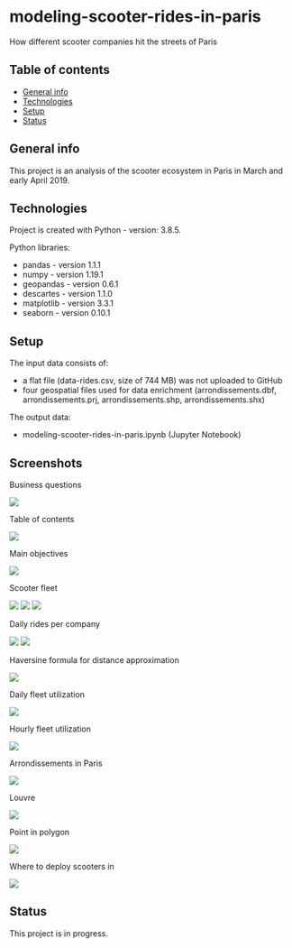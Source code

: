 # modeling-scooter-rides-in-paris
How different scooter companies hit the streets of Paris

 ## Table of contents
* [General info](#general-info)
* [Technologies](#technologies)
* [Setup](#setup)
* [Status](#status)

## General info
This project is an analysis of the scooter ecosystem in Paris in March and early April 2019. 
	
## Technologies
Project is created with Python - version: 3.8.5.

Python libraries:
* pandas - version 1.1.1
* numpy - version 1.19.1
* geopandas - version 0.6.1
* descartes - version 1.1.0
* matplotlib - version 3.3.1
* seaborn - version 0.10.1
  
## Setup
The input data consists of:
- a flat file (data-rides.csv, size of 744 MB) was not uploaded to GitHub
- four geospatial files used for data enrichment (arrondissements.dbf, arrondissements.prj, arrondissements.shp, arrondissements.shx)

The output data:
- modeling-scooter-rides-in-paris.ipynb (Jupyter Notebook)

## Screenshots

Business questions

![](./documentation/questions.png)

Table of contents

![](./documentation/table_of_contents.png)

Main objectives

![](./documentation/main_objectives.png)

Scooter fleet

![](./documentation/scooters_per_vendor_bar.png)
![](./documentation/scooters_per_vendor_line.png)
![](./documentation/scooter_fleet_agg.png)

Daily rides per company

![](./documentation/daily_rides_per_vendor.png)
![](./documentation/daily_rides_per_vendor2.png)

Haversine formula for distance approximation

![](./documentation/haversine_formula.png)

Daily fleet utilization

![](./documentation/daily_fleet_utilization_ratio.png)

Hourly fleet utilization

![](./documentation/hourly_fleet_utilization_ratio.png)

Arrondissements in Paris

![](./documentation/arrondissements.png)

Louvre

![](./documentation/louvre.png)

Point in polygon

![](./documentation/point_in_polygon.png)

Where to deploy scooters in

![](./documentation/where_to_deploy_scooters_in.png)

## Status
This project is in progress.
